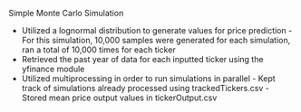 Simple Monte Carlo Simulation

- Utilized a lognormal distribution to generate values for price prediction
        - For this simulation, 10,000 samples were generated for each simulation, ran a total of 10,000 times for each ticker
- Retrieved the past year of data for each inputted ticker using the yfinance module
- Utilized multiprocessing in order to run simulations in parallel
        - Kept track of simulations already processed using trackedTickers.csv
        - Stored mean price output values in tickerOutput.csv